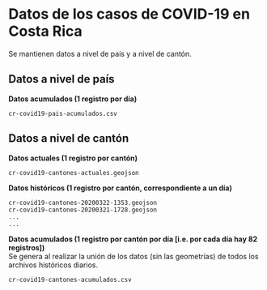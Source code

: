 # Datos de los casos de COVID-19 en Costa Rica
Se mantienen datos a nivel de país y a nivel de cantón.

## Datos a nivel de país
**Datos acumulados (1 registro por día)**  
```
cr-covid19-pais-acumulados.csv
```

## Datos a nivel de cantón
**Datos actuales (1 registro por cantón)**  
```
cr-covid19-cantones-actuales.geojson
```

**Datos históricos (1 registro por cantón, correspondiente a un día)**
```
cr-covid19-cantones-20200322-1353.geojson
cr-covid19-cantones-20200321-1728.geojson
...
...
```

**Datos acumulados (1 registro por cantón por día [i.e. por cada día hay 82 registros])**  
Se genera al realizar la unión de los datos (sin las geometrías) de todos los archivos históricos diarios.
```
cr-covid19-cantones-acumulados.csv
```
